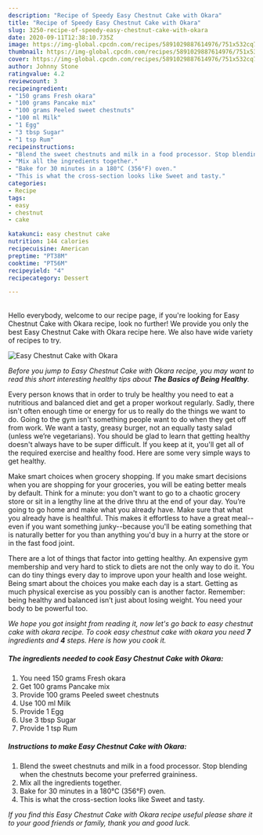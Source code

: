 ```yaml
---
description: "Recipe of Speedy Easy Chestnut Cake with Okara"
title: "Recipe of Speedy Easy Chestnut Cake with Okara"
slug: 3250-recipe-of-speedy-easy-chestnut-cake-with-okara
date: 2020-09-11T12:38:10.735Z
image: https://img-global.cpcdn.com/recipes/5891029887614976/751x532cq70/easy-chestnut-cake-with-okara-recipe-main-photo.jpg
thumbnail: https://img-global.cpcdn.com/recipes/5891029887614976/751x532cq70/easy-chestnut-cake-with-okara-recipe-main-photo.jpg
cover: https://img-global.cpcdn.com/recipes/5891029887614976/751x532cq70/easy-chestnut-cake-with-okara-recipe-main-photo.jpg
author: Johnny Stone
ratingvalue: 4.2
reviewcount: 3
recipeingredient:
- "150 grams Fresh okara"
- "100 grams Pancake mix"
- "100 grams Peeled sweet chestnuts"
- "100 ml Milk"
- "1 Egg"
- "3 tbsp Sugar"
- "1 tsp Rum"
recipeinstructions:
- "Blend the sweet chestnuts and milk in a food processor. Stop blending when the chestnuts become your preferred graininess."
- "Mix all the ingredients together."
- "Bake for 30 minutes in a 180°C (356°F) oven."
- "This is what the cross-section looks like Sweet and tasty."
categories:
- Recipe
tags:
- easy
- chestnut
- cake

katakunci: easy chestnut cake 
nutrition: 144 calories
recipecuisine: American
preptime: "PT38M"
cooktime: "PT56M"
recipeyield: "4"
recipecategory: Dessert

---
```

<br>
Hello everybody, welcome to our recipe page, if you're looking for Easy Chestnut Cake with Okara recipe, look no further! We provide you only the best Easy Chestnut Cake with Okara recipe here. We also have wide variety of recipes to try.
<br>


![Easy Chestnut Cake with Okara](https://img-global.cpcdn.com/recipes/5891029887614976/751x532cq70/easy-chestnut-cake-with-okara-recipe-main-photo.jpg)

<i>Before you jump to Easy Chestnut Cake with Okara recipe, you may want to read this short interesting healthy tips about <strong>The Basics of Being Healthy</strong>.</i>

Every person knows that in order to truly be healthy you need to eat a nutritious and balanced diet and get a proper workout regularly. Sadly, there isn't often enough time or energy for us to really do the things we want to do. Going to the gym isn't something people want to do when they get off from work. We want a tasty, greasy burger, not an equally tasty salad (unless we’re vegetarians). You should be glad to learn that getting healthy doesn't always have to be super difficult. If you keep at it, you'll get all of the required exercise and healthy food. Here are some very simple ways to get healthy.

Make smart choices when grocery shopping. If you make smart decisions when you are shopping for your groceries, you will be eating better meals by default. Think for a minute: you don't want to go to a chaotic grocery store or sit in a lengthy line at the drive thru at the end of your day. You’re going to go home and make what you already have. Make sure that what you already have is healthful. This makes it effortless to have a great meal--even if you want something junky--because you'll be eating something that is naturally better for you than anything you'd buy in a hurry at the store or in the fast food joint.

There are a lot of things that factor into getting healthy. An expensive gym membership and very hard to stick to diets are not the only way to do it. You can do tiny things every day to improve upon your health and lose weight. Being smart about the choices you make each day is a start. Getting as much physical exercise as you possibly can is another factor. Remember: being healthy and balanced isn’t just about losing weight. You need your body to be powerful too. 


<i>We hope you got insight from reading it, now let's go back to easy chestnut cake with okara recipe. To cook easy chestnut cake with okara you need <strong>7</strong> ingredients and <strong>4</strong> steps. Here is how you cook it.
</i>

##### The ingredients needed to cook Easy Chestnut Cake with Okara:

1. You need 150 grams Fresh okara
1. Get 100 grams Pancake mix
1. Provide 100 grams Peeled sweet chestnuts
1. Use 100 ml Milk
1. Provide 1 Egg
1. Use 3 tbsp Sugar
1. Provide 1 tsp Rum


##### Instructions to make Easy Chestnut Cake with Okara:

1. Blend the sweet chestnuts and milk in a food processor. Stop blending when the chestnuts become your preferred graininess.
1. Mix all the ingredients together.
1. Bake for 30 minutes in a 180°C (356°F) oven.
1. This is what the cross-section looks like Sweet and tasty.


<i>If you find this Easy Chestnut Cake with Okara recipe useful please share it to your good friends or family, thank you and good luck.</i>
